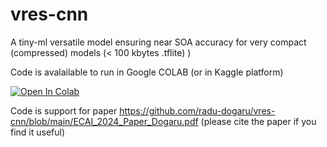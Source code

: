 # vres-cnn
A tiny-ml versatile model ensuring near SOA accuracy for very compact (compressed) models (&lt; 100 kbytes .tflite) ) 

Code is avalailable to run in Google COLAB (or in Kaggle platform) 

<a href="https://colab.research.google.com/github/radu-dogaru/vres-cnn/blob/vres-cnn-keras-demo.ipynb">
  <img src="https://colab.research.google.com/assets/colab-badge.svg" alt="Open In Colab"/>
</a>

Code is support for paper https://github.com/radu-dogaru/vres-cnn/blob/main/ECAI_2024_Paper_Dogaru.pdf 
(please cite the paper if you find it useful) 
